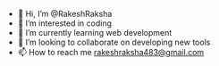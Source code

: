- 👋 Hi, I’m @RakeshRaksha
- 👀 I’m interested in coding 
- 🌱 I’m currently learning web development
- 💞️ I’m looking to collaborate on developing new tools
- 📫 How to reach me rakeshraksha483@gmail.com

<!---
RakeshRaksha/RakeshRaksha is a ✨ special ✨ repository because its `README.md` (this file) appears on your GitHub profile.
You can click the Preview link to take a look at your changes.
--->
